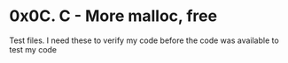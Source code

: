 # 0x0C. C - More malloc, free

Test files. I need these to verify my code before the code was available to test my code
